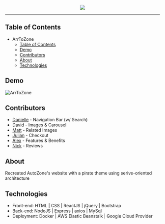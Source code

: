 <p align="center">
  <img src="https://i.imgur.com/QTQETFB.png">
</p>

------------------------------

## Table of Contents 
- ArrToZone
  - [Table of Contents](#table-of-contents)
  - [Demo](#demo)
  - [Contributors](#contributors)
  - [About](#about)
  - [Technologies](#technologies)

## Demo
![ArrToZone](https://github.com/daniellekuhn/ArrToZoneGIF/blob/master/ArrToZone.gif)

## Contributors
  - [Danielle](https://github.com/daniellekuhn) - Navigation Bar (w/ Search)
  - [David](https://github.com/davehastings) - Images & Carousel
  - [Matt](https://github.com/comatthewb) - Related Images
  - [Julian](https://github.com/jmccra) - Checkout
  - [Alex](https://github.com/jandrog) - Features & Benefits
  - [Nick](https://github.com/nlingrel) - Reviews
  
## About
Recreated AutoZone's website with a pirate theme using serive-oriented architecture

## Technologies 
  - Front-end: HTML | CSS | ReactJS | jQuery | Bootstrap
  - Back-end: NodeJS | Express | axios | MySql
  - Deployment: Docker | AWS Elastic Beanstalk | Google Cloud Provider
  

 

  
